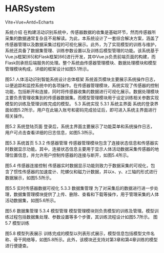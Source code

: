 # HARSystem
Vite+Vue+Antd+Echarts

系统介绍
在构建活动识别系统中，传感器数据的收集是基础环节，然而传感器所采集的数据通常复杂且不易解读。为此，本系统设计了一套综合解决方案，涵盖了传感器管理以及数据采集过程的可视化展示。此外，为了实现模型的训练与维护，系统还具备了数据集管理、训练参数设置以及训练后模型管理的功能。该系统基于Vue.js框架[65]和Flask框架[66]进行开发，其中Vue.js负责前端页面的构建，而Flask则承担后端服务的处理。整个系统由传感器管理模块、数据处理模块和模型管理模块构成，详细的框架设计如图5.1所示。
 
图5.1 人体活动识别智能系统设计总体框架
系统首页模块主要展示系统操作日志，以便追踪和监控系统中的各项操作。在传感器管理模块，系统实现了传感器的控制功能，包括断开和连接，同时将传感器收集的数据进行可视化展示。数据处理模块主要负责管理收集到的传感器数据集。而模型管理模块用于设定训练相关参数实现模型的训练及管理训练完成的模型。
5.3 系统实现
5.3.1 系统主界面
系统的登录界面如图5.2所示，用户在此输入账号和密码完成验证后，即可进入系统主界面进行相关操作。
 
图5.2 系统登陆页面
登录后，系统主界面主要展示了功能菜单和系统操作日志，用户可点击查看详细的日志信息，如图5.3所示。
 
图5.3 系统首页
5.3.2 传感器管理
传感器管理模块包含了连接状态信息和传感器实时数据显示功能。其中，连接状态信息主要用于显示人体活动数据采集传感器的地理位置信息，并允许用户控制传感器的连接与断开，如图5.4所示。
 
图5.4 传感器连接控制
传感器实时数据显示功能则致力于数据采集的可视化，包含了惯性传感器的加速度计、陀螺仪和磁力计数据，并以x、y、z三轴的形式进行数据展示，如图5.5所示。
 
图5.5 实时传感器数据可视化
5.3.3 数据集管理
为了对采集后的数据进行进一步处理，数据集管理模块提供了上传、删除、查看和下载等操作，用于管理采集的人体活动数据集，如图5.6所示。
 
图5.6 数据集管理
5.3.4 模型管理
模型管理模块则负责模型的训练及管理。模型训练过程包括数据集处理、参数设置等多个步骤，其训练流程设计如图5.7所示。
 图5.7 模型训练
 
图5.8 模型列表展示
训练完成的模型以列表形式展示，模型信息包括模型文件名称、骨干网络等，如图5.8所示。此外，该模块还支持对第3章和第4章训练的模型进行便捷查。
